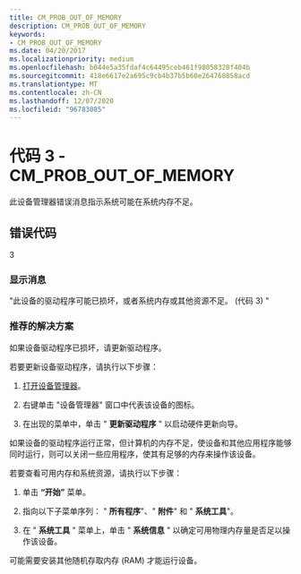 ```yaml
---
title: CM_PROB_OUT_OF_MEMORY
description: CM_PROB_OUT_OF_MEMORY
keywords:
- CM_PROB_OUT_OF_MEMORY
ms.date: 04/20/2017
ms.localizationpriority: medium
ms.openlocfilehash: b044e5a35fdaf4c64495ceb461f98058328f404b
ms.sourcegitcommit: 418e6617e2a695c9cb4b37b5b60e264760858acd
ms.translationtype: MT
ms.contentlocale: zh-CN
ms.lasthandoff: 12/07/2020
ms.locfileid: "96783085"
---
```

# <a name="code-3---cm_prob_out_of_memory"></a>代码 3 - CM_PROB_OUT_OF_MEMORY

此设备管理器错误消息指示系统可能在系统内存不足。

## <a name="error-code"></a>错误代码

3

### <a name="display-message"></a>显示消息

"此设备的驱动程序可能已损坏，或者系统内存或其他资源不足。  (代码 3) "

### <a name="recommended-resolution"></a>推荐的解决方案

如果设备驱动程序已损坏，请更新驱动程序。

若要更新设备驱动程序，请执行以下步骤：

1. [打开设备管理器](using-device-manager.md)。

2. 右键单击 "设备管理器" 窗口中代表该设备的图标。

3. 在出现的菜单中，单击 " **更新驱动程序** " 以启动硬件更新向导。

如果设备的驱动程序运行正常，但计算机的内存不足，使设备和其他应用程序能够同时运行，则可以关闭一些应用程序，使其有足够的内存来操作该设备。

若要查看可用内存和系统资源，请执行以下步骤：

1. 单击 **“开始”** 菜单。

2. 指向以下子菜单序列： " **所有程序**"、" **附件**" 和 " **系统工具**"。

3. 在 " **系统工具** " 菜单上，单击 " **系统信息** " 以确定可用物理内存量是否足以操作该设备。

可能需要安装其他随机存取内存 (RAM) 才能运行设备。
